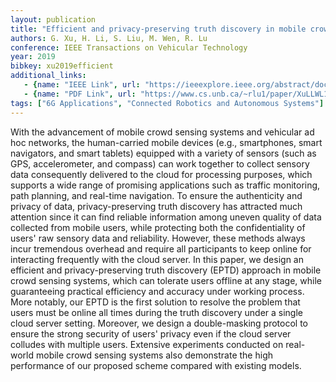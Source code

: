 ```yaml
---
layout: publication
title: "Efficient and privacy-preserving truth discovery in mobile crowd sensing systems"
authors: G. Xu, H. Li, S. Liu, M. Wen, R. Lu
conference: IEEE Transactions on Vehicular Technology
year: 2019
bibkey: xu2019efficient
additional_links:
   - {name: "IEEE Link", url: "https://ieeexplore.ieee.org/abstract/document/8629055"}
   - {name: "PDF Link", url: "https://www.cs.unb.ca/~rlu1/paper/XuLLWL19.pdf"}
tags: ["6G Applications", "Connected Robotics and Autonomous Systems"]
---
```

With the advancement of mobile crowd sensing systems and vehicular ad hoc networks, the human-carried mobile devices (e.g., smartphones, smart navigators, and smart tablets) equipped with a variety of sensors (such as GPS, accelerometer, and compass) can work together to collect sensory data consequently delivered to the cloud for processing purposes, which supports a wide range of promising applications such as traffic monitoring, path planning, and real-time navigation. To ensure the authenticity and privacy of data, privacy-preserving truth discovery has attracted much attention since it can find reliable information among uneven quality of data collected from mobile users, while protecting both the confidentiality of users' raw sensory data and reliability. However, these methods always incur tremendous overhead and require all participants to keep online for interacting frequently with the cloud server. In this paper, we design an efficient and privacy-preserving truth discovery (EPTD) approach in mobile crowd sensing systems, which can tolerate users offline at any stage, while guaranteeing practical efficiency and accuracy under working process. More notably, our EPTD is the first solution to resolve the problem that users must be online all times during the truth discovery under a single cloud server setting. Moreover, we design a double-masking protocol to ensure the strong security of users' privacy even if the cloud server colludes with multiple users. Extensive experiments conducted on real-world mobile crowd sensing systems also demonstrate the high performance of our proposed scheme compared with existing models.